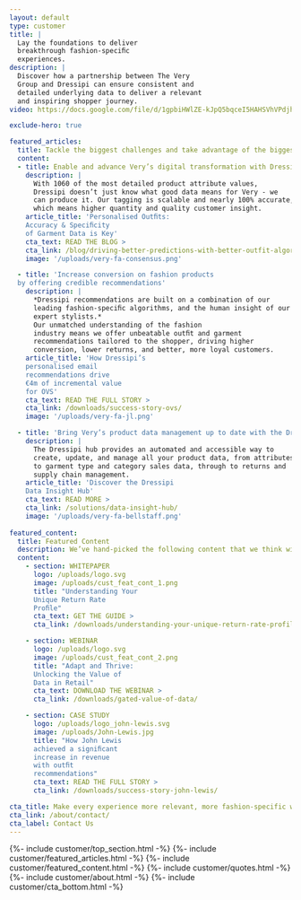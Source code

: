 ```yaml
---
layout: default
type: customer
title: | 
  Lay the foundations to deliver
  breakthrough fashion-speciﬁc
  experiences.
description: |
  Discover how a partnership between The Very
  Group and Dressipi can ensure consistent and
  detailed underlying data to deliver a relevant
  and inspiring shopper journey.
video: https://docs.google.com/file/d/1gpbiHWlZE-kJpQ5bqceI5HAHSVhVPdjh/preview

exclude-hero: true

featured_articles:
  title: Tackle the biggest challenges and take advantage of the biggest opportunities facing The Very Group
  content:
  - title: Enable and advance Very’s digital transformation with Dressipi attributes
    description: |
      With 1060 of the most detailed product attribute values,
      Dressipi doesn’t just know what good data means for Very - we
      can produce it. Our tagging is scalable and nearly 100% accurate,
      which means higher quantity and quality customer insight.
    article_title: 'Personalised Outﬁts:
    Accuracy & Speciﬁcity
    of Garment Data is Key'
    cta_text: READ THE BLOG >
    cta_link: /blog/driving-better-predictions-with-better-outfit-algorithms/
    image: '/uploads/very-fa-consensus.png'

  - title: 'Increase conversion on fashion products
  by offering credible recommendations'
    description: |
      *Dressipi recommendations are built on a combination of our
      leading fashion-speciﬁc algorithms, and the human insight of our
      expert stylists.*
      Our unmatched understanding of the fashion
      industry means we offer unbeatable outﬁt and garment
      recommendations tailored to the shopper, driving higher
      conversion, lower returns, and better, more loyal customers.
    article_title: 'How Dressipi’s
    personalised email
    recommendations drive
    €4m of incremental value
    for OVS'
    cta_text: READ THE FULL STORY >
    cta_link: /downloads/success-story-ovs/
    image: '/uploads/very-fa-jl.png'

  - title: 'Bring Very’s product data management up to date with the Dressipi hub'
    description: |
      The Dressipi hub provides an automated and accessible way to
      create, update, and manage all your product data, from attributes,
      to garment type and category sales data, through to returns and
      supply chain management.
    article_title: 'Discover the Dressipi
    Data Insight Hub'
    cta_text: READ MORE >
    cta_link: /solutions/data-insight-hub/
    image: '/uploads/very-fa-bellstaff.png'
    
featured_content:
  title: Featured Content
  description: We’ve hand-picked the following content that we think will be relevant for The Very Group
  content:
    - section: WHITEPAPER
      logo: /uploads/logo.svg
      image: /uploads/cust_feat_cont_1.png
      title: "Understanding Your
      Unique Return Rate
      Proﬁle"
      cta_text: GET THE GUIDE >
      cta_link: /downloads/understanding-your-unique-return-rate-profile-whitepaper/

    - section: WEBINAR
      logo: /uploads/logo.svg
      image: /uploads/cust_feat_cont_2.png
      title: "Adapt and Thrive:
      Unlocking the Value of
      Data in Retail"
      cta_text: DOWNLOAD THE WEBINAR >
      cta_link: /downloads/gated-value-of-data/

    - section: CASE STUDY
      logo: /uploads/logo_john-lewis.svg
      image: /uploads/John-Lewis.jpg
      title: "How John Lewis
      achieved a signiﬁcant
      increase in revenue
      with outﬁt
      recommendations"
      cta_text: READ THE FULL STORY >
      cta_link: /downloads/success-story-john-lewis/

cta_title: Make every experience more relevant, more fashion-specific with Dressipi
cta_link: /about/contact/
cta_label: Contact Us
---
```

{%- include customer/top_section.html -%}
{%- include customer/featured_articles.html -%}
{%- include customer/featured_content.html -%}
{%- include customer/quotes.html -%}
{%- include customer/about.html -%}
{%- include customer/cta_bottom.html -%}
